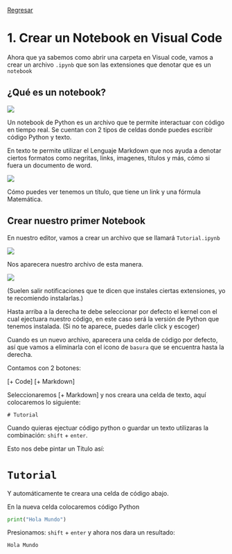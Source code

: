 <a href='README.md'>Regresar</a>

# 1. Crear un Notebook en Visual Code

Ahora que ya sabemos como abrir una carpeta en Visual code, vamos a crear un archivo `.ipynb` que son las extensiones que denotar que es un `notebook`

## ¿Qué es un notebook?

<img src='https://miro.medium.com/max/1400/1*6091-RcrOPyifJTLjo0anA.gif'>

Un notebook de Python es un archivo que te permite interactuar con código en tiempo real. Se cuentan con 2 tipos de celdas donde puedes escribir código Python y texto.

En texto te permite utilizar el Lenguaje Markdown que nos ayuda a denotar ciertos formatos como negritas, links, imagenes, títulos y más, cómo si fuera un documento de word.

<img src='https://arogozhnikov.github.io/images/jupyter/example-notebook.png'>

Cómo puedes ver tenemos un título, que tiene un link y una fórmula Matemática.

## Crear nuestro primer Notebook

En nuestro editor, vamos a crear un archivo que se llamará `Tutorial.ipynb` 

<img src='https://i.ytimg.com/vi/eFGziOe-3uQ/maxresdefault.jpg'>

Nos aparecera nuestro archivo de esta manera.

<img src='https://code.visualstudio.com/assets/docs/datascience/jupyter/native-kernel-picker.png'>

(Suelen salir notificaciones que te dicen que instales ciertas extensiones, yo te recomiendo instalarlas.)

Hasta arriba a la derecha te debe seleccionar por defecto el kernel con el cual ejectuara nuestro código, en este caso será la versión de Python que tenemos instalada. (Si no te aparece, puedes darle click y escoger)

Cuando es un nuevo archivo, aparecera una celda de código por defecto, así que vamos a eliminarla con el icono de `basura` que se encuentra hasta la derecha.

Contamos con 2 botones:

[+ Code]
[+ Markdown]

Seleccionaremos [+ Markdown] y nos creara una celda de texto, aquí colocaremos lo siguiente:

```Marckdown
# Tutorial
```

Cuando quieras ejectuar código python o guardar un texto utilizaras la combinación: `shift` + `enter`.

Esto nos debe pintar un Título así:


# `Tutorial`

Y automáticamente te creara una celda de código abajo.

En la nueva celda colocaremos código Python 

```Python
print("Hola Mundo")
```

Presionamos: `shift` + `enter` y ahora nos dara un resultado:

```Bash
Hola Mundo
```

